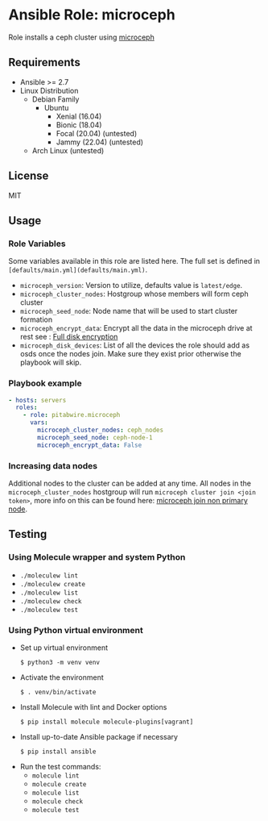 # Ansible Role: microceph

Role installs a ceph cluster using [microceph](https://canonical-microceph.readthedocs-hosted.com/en/latest/)

## Requirements

* Ansible >= 2.7
* Linux Distribution
    * Debian Family
        * Ubuntu
            * Xenial (16.04)
            * Bionic (18.04)
            * Focal (20.04) (untested)
            * Jammy (22.04) (untested)
    * Arch Linux (untested)

## License

MIT

## Usage

### Role Variables

Some variables available in this role are listed here.  The full set is
defined in `[defaults/main.yml](defaults/main.yml)`.

* `microceph_version`: Version to utilize, defaults value is `latest/edge`.
* `microceph_cluster_nodes`: Hostgroup whose members will form ceph cluster
* `microceph_seed_node`: Node name that will be used to start cluster formation
* `microceph_encrypt_data`: Encrypt all the data in the microceph drive at rest see : [Full disk encryption](https://canonical-microceph.readthedocs-hosted.com/en/latest/explanation/fde-osd/) 
* `microceph_disk_devices`: List of all the devices the role should add as osds once the nodes join. Make sure they exist prior otherwise the playbook will skip.

### Playbook example

```yaml
- hosts: servers
  roles:
    - role: pitabwire.microceph
      vars:
        microceph_cluster_nodes: ceph_nodes
        microceph_seed_node: ceph-node-1
        microceph_encrypt_data: False

```


### Increasing data nodes

Additional nodes to the cluster can be added at any time. All nodes in the `microceph_cluster_nodes` hostgroup 
will run `microceph cluster join <join token>`, more info on this can be found here: [microceph join non primary node](https://canonical-microceph.readthedocs-hosted.com/en/latest/tutorial/multi-node/#join-the-non-primary-nodes-to-the-cluster).


## Testing

### Using Molecule wrapper and system Python

* `./moleculew lint`
* `./moleculew create`
* `./moleculew list`
* `./moleculew check`
* `./moleculew test`

### Using Python virtual environment

* Set up virtual environment
    ```
    $ python3 -m venv venv
    ```
* Activate the environment
    ```
    $ . venv/bin/activate
    ```
* Install Molecule with lint and Docker options
    ```
    $ pip install molecule molecule-plugins[vagrant]
    ```
* Install up-to-date Ansible package if necessary
    ```
    $ pip install ansible
    ```
* Run the test commands:
  * `molecule lint`
  * `molecule create`
  * `molecule list`
  * `molecule check`
  * `molecule test`
